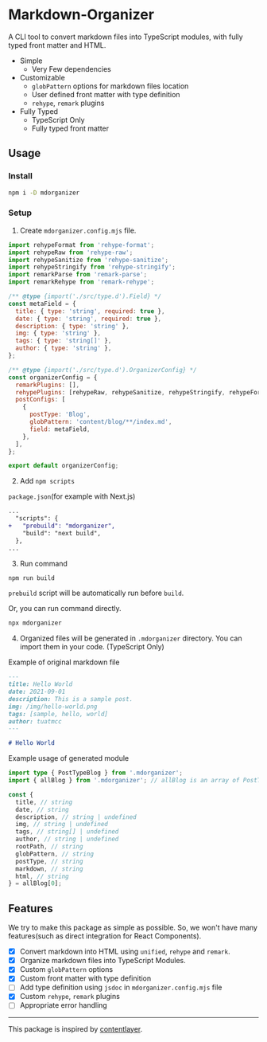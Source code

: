 # Markdown-Organizer

A CLI tool to convert markdown files into TypeScript modules, with fully typed front matter and HTML.

- Simple
  - Very Few dependencies
- Customizable
  - `globPattern` options for markdown files location
  - User defined front matter with type definition
  - `rehype`, `remark` plugins
- Fully Typed
  - TypeScript Only
  - Fully typed front matter

## Usage

### Install

```sh
npm i -D mdorganizer
```

### Setup

1. Create `mdorganizer.config.mjs` file.

```js
import rehypeFormat from 'rehype-format';
import rehypeRaw from 'rehype-raw';
import rehypeSanitize from 'rehype-sanitize';
import rehypeStringify from 'rehype-stringify';
import remarkParse from 'remark-parse';
import remarkRehype from 'remark-rehype';

/** @type {import('./src/type.d').Field} */
const metaField = {
  title: { type: 'string', required: true },
  date: { type: 'string', required: true },
  description: { type: 'string' },
  img: { type: 'string' },
  tags: { type: 'string[]' },
  author: { type: 'string' },
};

/** @type {import('./src/type.d').OrganizerConfig} */
const organizerConfig = {
  remarkPlugins: [],
  rehypePlugins: [rehypeRaw, rehypeSanitize, rehypeStringify, rehypeFormat],
  postConfigs: [
    {
      postType: 'Blog',
      globPattern: 'content/blog/**/index.md',
      field: metaField,
    },
  ],
};

export default organizerConfig;
```

2. Add `npm scripts`

`package.json`(for example with Next.js)

```diff
...
  "scripts": {
+   "prebuild": "mdorganizer",
    "build": "next build",
  },
...
```

3. Run command

```sh
npm run build
```

`prebuild` script will be automatically run before `build`.

Or, you can run command directly.

```sh
npx mdorganizer
```

4. Organized files will be generated in `.mdorganizer` directory. You can import them in your code. (TypeScript Only)

Example of original markdown file

```md
---
title: Hello World
date: 2021-09-01
description: This is a sample post.
img: /img/hello-world.png
tags: [sample, hello, world]
author: tuatmcc
---

# Hello World
```

Example usage of generated module

```ts
import type { PostTypeBlog } from '.mdorganizer';
import { allBlog } from '.mdorganizer'; // allBlog is an array of PostTypeBlog

const {
  title, // string
  date, // string
  description, // string | undefined
  img, // string | undefined
  tags, // string[] | undefined
  author, // string | undefined
  rootPath, // string
  globPattern, // string
  postType, // string
  markdown, // string
  html, // string
} = allBlog[0];
```

## Features

We try to make this package as simple as possible. So, we won't have many features(such as direct integration for React Components).

- [x] Convert markdown into HTML using `unified`, `rehype` and `remark`.
- [x] Organize markdown files into TypeScript Modules.
- [x] Custom `globPattern` options
- [x] Custom front matter with type definition
- [ ] Add type definition using `jsdoc` in `mdorganizer.config.mjs` file
- [x] Custom `rehype`, `remark` plugins
- [ ] Appropriate error handling

---

This package is inspired by [contentlayer](https://contentlayer.dev/).
